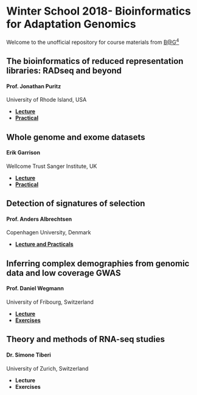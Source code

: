 # Winter School 2018- Bioinformatics for Adaptation Genomics

Welcome to the unofficial repository for course materials from [B@G<sup>4</sup>](http://www.adaptation.ethz.ch/education/bag-winter-school-2018.html)

## The bioinformatics of reduced representation libraries: RADseq and beyond
#### Prof. Jonathan Puritz  
University of Rhode Island, USA

* **[Lecture](/Lectures/Day1)**
* **[Practical](/Exercises/Day1)**

##  Whole genome and exome datasets
#### Erik Garrison 
Wellcome Trust Sanger Institute, UK

* **[Lecture](https://docs.google.com/presentation/d/1t921ccF66N0_oyn09gbM0w8nzADzWF20rfZkeMv3Sy8/edit?usp=sharing)**
* **[Practical](https://docs.google.com/document/d/1CV3AUackPEaSw7GkY6f7Q5lnlTVeWkyh6IOrB4jQwMg/edit?usp=sharing)**

## Detection of signatures of selection
#### Prof. Anders Albrechtsen 
Copenhagen University, Denmark

* **[Lecture and Practicals](http://popgen.dk/albrecht/BAG2018/web/)**

## Inferring complex demographies from genomic data and low coverage GWAS
#### Prof. Daniel Wegmann 
University of Fribourg, Switzerland

* **[Lecture](http://homeweb.unifr.ch/wegmannd/pub/BAG2018/DemoInference_complete_2018.pdf)**
* **[Exercises](http://homeweb.unifr.ch/wegmannd/pub/BAG2018/)**

## Theory and methods of RNA-seq studies
#### Dr. Simone Tiberi 
University of Zurich, Switzerland

* **Lecture**
* **Exercises**
